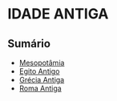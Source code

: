 # IDADE ANTIGA

## Sumário

* [Mesopotâmia](mesopotamia.md)
* [Egito Antigo](egito-antigo.md)
* [Grécia Antiga](grecia-antiga.md)
* [Roma Antiga](roma-antiga.md)
